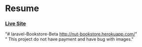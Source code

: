 # Resume

### [Live Site](http://nut-bookstore.herokuapp.com/)

"# laravel-Bookstore-Beta http://nut-bookstore.herokuapp.com/"
</br>
" This project do not have payment and have bug with images."
